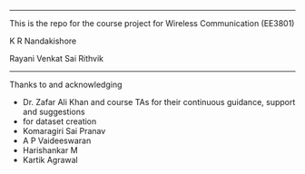 ----------
This is the repo for the course project for Wireless Communication (EE3801)

K R Nandakishore

Rayani Venkat Sai Rithvik

----------

Thanks to and acknowledging
- Dr. Zafar Ali Khan and course TAs for their continuous guidance, support and suggestions
- for dataset creation
-   Komaragiri Sai Pranav
-   A P Vaideeswaran
-   Harishankar M
-   Kartik Agrawal

